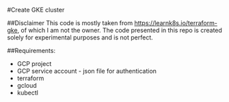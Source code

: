 #Create GKE cluster

##Disclaimer
This code is mostly taken from https://learnk8s.io/terraform-gke, of which I am not the owner. 
The code presented in this repo is created solely for experimental purposes and is not perfect. 

##Requirements:
- GCP project
- GCP service account - json file for authentication
- terraform
- gcloud
- kubectl

